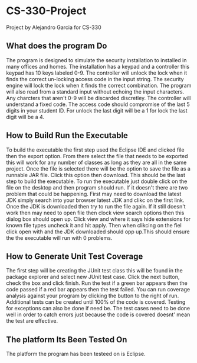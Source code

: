 # CS-330-Project
Project by Alejandro Garcia for CS-330
## What does the program Do
The program is designed to simulate the security installation to installed in many offices and homes. The installation has a keypad and a controller this keypad has 10 keys labeled 0-9. The controller will unlock the lock when it finds the correct un-locking access code in the input string. The security engine will lock the lock when it finds the correct combination. The program will also read from a standard input without echoing the input characters. Any charcters that aren't 0-9 will be discarded discretley. The controller will understand a fixed code. The access code should compromise of the last 5 digits in your student ID. For unlock the last digit will be a 1 for lock the last digit will be a 4.
## How to Build Run the Executable
To build the executable the first step used the Eclipse IDE and clicked file then the export option. From there select the file that needs to be exported this will work for any number of classes as long as they are all in the same project. Once the file is selected there will be the option to save the file as a runnable JAR file. Click this option then download. This should be the last step to build the executable. To run the executable just double click on the file on the desktop and then program should run. If it doesn't there are two problem that could be happening. First may need to download the latest JDK simply search into your browser latest JDK and clikc on the first link. Once the JDK is downloaded then try to run the file again. If it still doesn't work then may need to open file then clock view search options then this dialog box should open up. Click view and where it says hide extensions for known file types uncheck it and hit apply. Then when clikcing on the fiel click open with and the JDK downloaded should opp up.This should ensure the the executable will run with 0 problems.
## How to Generate Unit Test Coverage
The first step will be creating the JUnit test class this will be found in the package explorer and select new JUnit test case. Click the next button, check the box and click finish. Run the test if a green bar appears then the code passed if a red bar appears then the test failed. You can run coverage analysis against your program by clicking the button to the right of run. Additional tests can be created until 100% of the code is covered. Testing for exceptions can also be done if need be. The test cases need to be done well in order to catch errors just because the code is covered doesnt' mean the test are effective. 
## The platform Its Been Tested On
The platform the program has been testeed on is Eclipse. 
